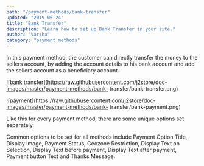 ```yaml
---
path: "/payment-methods/bank-transfer"
updated: "2019-06-24"
title: "Bank Transfer"
description: "Learn how to set up Bank Transfer in your site."
author: "Varsha"
category: "payment methods"
---
```


In this payment method, the customer can directly transfer the money to the sellers account, by adding the account details to his bank account and add the sellers account as a beneficiary account.

![bank transfer](https://raw.githubusercontent.com/j2store/doc-images/master/payment-methods/bank- transfer/bank-transfer.png)


![payment](https://raw.githubusercontent.com/j2store/doc-images/master/payment-methods/bank- transfer/bank-payment.png)


Like this for every payment method, there are some unique options set separately.

Common options to be set for all methods include Payment Option Title, Display Image, Payment Status, Geozone Restriction, Display Text on Selection, Display Text before payment, Display Text after payment, Payment button Text and Thanks Message.

